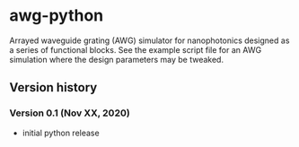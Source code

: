 # awg-python
Arrayed waveguide grating (AWG) simulator for nanophotonics designed as a series of functional blocks. See the example script file for an AWG simulation where the design parameters may be tweaked.


## Version history

### Version 0.1 (Nov XX, 2020)
* initial python release
